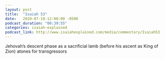 ```yaml
---
layout: post
title:  "Isaiah 53"
date:   2020-07-10-12:00:00 -0500
podcast_duration: "00:39:55"
categories: isaiah-explained
podcast_link: http://www.isaiahexplained.com/media/commentary/Isaiah53.mp3
---
```

Jehovah’s descent phase as a sacrificial lamb (before his ascent as King of Zion) atones for transgressors
